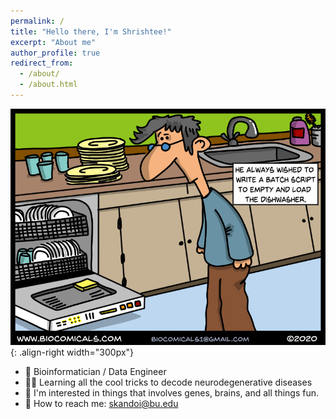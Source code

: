 ```yaml
---
permalink: /
title: "Hello there, I'm Shrishtee!"
excerpt: "About me"
author_profile: true
redirect_from: 
  - /about/
  - /about.html
---
```


![Illustration of combining vision and language modalities](/images/bio_image.png){: .align-right width="300px"}

- 🧬 Bioinformatician / Data Engineer
- 👩‍💻 Learning all the cool tricks to decode neurodegenerative diseases
- 👯 I'm interested in things that involves genes, brains, and all things fun.
- 📩 How to reach me: skandoi@bu.edu
